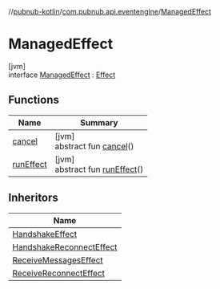 //[pubnub-kotlin](../../../index.md)/[com.pubnub.api.eventengine](../index.md)/[ManagedEffect](index.md)

# ManagedEffect

[jvm]\
interface [ManagedEffect](index.md) : [Effect](../-effect/index.md)

## Functions

| Name | Summary |
|---|---|
| [cancel](cancel.md) | [jvm]<br>abstract fun [cancel](cancel.md)() |
| [runEffect](../-effect/run-effect.md) | [jvm]<br>abstract fun [runEffect](../-effect/run-effect.md)() |

## Inheritors

| Name |
|---|
| [HandshakeEffect](../../com.pubnub.api.subscribe.eventengine.effect/-handshake-effect/index.md) |
| [HandshakeReconnectEffect](../../com.pubnub.api.subscribe.eventengine.effect/-handshake-reconnect-effect/index.md) |
| [ReceiveMessagesEffect](../../com.pubnub.api.subscribe.eventengine.effect/-receive-messages-effect/index.md) |
| [ReceiveReconnectEffect](../../com.pubnub.api.subscribe.eventengine.effect/-receive-reconnect-effect/index.md) |
